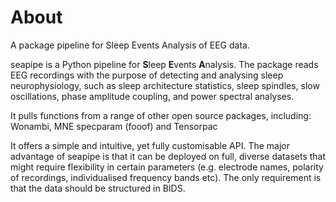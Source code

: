 # About
A package pipeline for Sleep Events Analysis of EEG data.

seapipe is a Python pipeline for **S**leep **E**vents **A**nalysis. 
The package reads EEG recordings with the purpose of detecting and 
analysing sleep neurophysiology, such as sleep architecture statistics, 
sleep spindles, slow oscillations, phase amplitude coupling, 
and power spectral analyses.

It pulls functions from a range of other open source packages, including: 
Wonambi, MNE specparam (fooof) and Tensorpac

It offers a simple and intuitive, yet fully customisable API. 
The major advantage of seapipe is that it can be deployed on full, 
diverse datasets that might require flexibility in certain parameters 
(e.g. electrode names, polarity of recordings, individualised frequency bands etc). 
The only requirement is that the data should be structured in BIDS.


